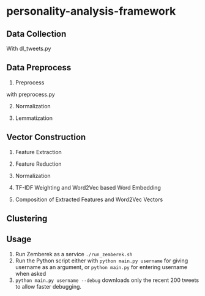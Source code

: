# personality-analysis-framework





## Data Collection

With dl_tweets.py

## Data Preprocess

1. Preprocess

with preprocess.py

2. Normalization

3. Lemmatization

## Vector Construction

1. Feature Extraction

2. Feature Reduction

3. Normalization

4. TF-IDF Weighting and Word2Vec based Word Embedding

5. Composition of Extracted Features and Word2Vec Vectors

## Clustering



## Usage
1. Run Zemberek as a service ```./run_zemberek.sh``` 
2. Run the Python script either with ```python main.py username``` for giving username as an argument, or ```python main.py``` for entering username when asked
3. ```python main.py username --debug``` downloads only the recent 200 tweets to allow faster debugging.